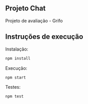## Projeto Chat

Projeto de avaliação - Grifo<br>


## Instruções de execução

Instalação:

```sh
npm install
```

Execução:

```sh
npm start
```

Testes:

```sh
npm test 
```

